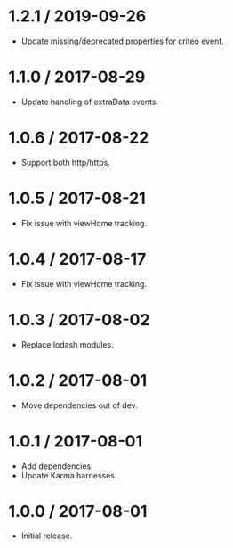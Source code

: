 1.2.1 / 2019-09-26
==================

  * Update missing/deprecated properties for criteo event.

1.1.0 / 2017-08-29
==================

  * Update handling of extraData events.

1.0.6 / 2017-08-22
==================

  * Support both http/https.

1.0.5 / 2017-08-21
==================

  * Fix issue with viewHome tracking.

1.0.4 / 2017-08-17
==================

  * Fix issue with viewHome tracking.

1.0.3 / 2017-08-02
==================

  * Replace lodash modules.

1.0.2 / 2017-08-01
==================

  * Move dependencies out of dev.

1.0.1 / 2017-08-01
==================

  * Add dependencies.
  * Update Karma harnesses.

1.0.0 / 2017-08-01
==================

  * Initial release.
